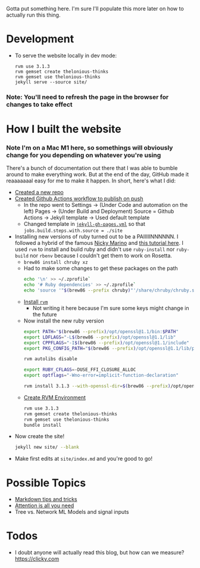 Gotta put something here. I'm sure I'll populate this more later on how to actually run this thing.

# Development
* To serve the website locally in dev mode:
    ```
    rvm use 3.1.3
    rvm gemset create thelonious-thinks
    rvm gemset use thelonious-thinks
    jekyll serve --source site/
    ```
### Note: You'll need to refresh the page in the browser for changes to take effect

# How I built the website

### Note I'm on a Mac M1 here, so somethings will obviously change for you depending on whatever you're using
There's a bunch of documentation out there that I was able to bumble around to make everything work. But at the end of the day, GitHub made it reaaaaaaal easy for me to make it happen. In short, here's what I did:
* [Created a new repo](https://docs.github.com/en/pages/getting-started-with-github-pages/about-github-pages)
* [Created Github Actions workflow to publish on push](https://docs.github.com/en/pages/getting-started-with-github-pages/configuring-a-publishing-source-for-your-github-pages-site#publishing-with-a-custom-github-actions-workflow) 
    * In the repo went to Settings -> (Under Code and automation on the left) Pages -> (Under Build and Deployment) Source = Github Actions -> Jekyll template -> Used default template
    * Changed template in [`jekyll-gh-pages.yml`](https://github.com/atheheath/thelonious-thinks/blob/main/.github/workflows/jekyll-gh-pages.yml) so that `jobs.build.steps.with.source = ./site`
* Installing new versions of ruby turned out to be a PAIIIIINNNNNN. I followed a hybrid of the famous [Nicky Marino](https://nickymarino.com/2021/12/17/install-ruby-273-on-m1/) and [this tutorial here](https://jekyllrb.com/docs/installation/macos/). I used `rvm` to install and build ruby and didn't use `ruby-install` nor `ruby-build` nor `rbenv` because I couldn't get them to work on Rosetta.
    * ```brew86 install chruby xz```
    * Had to make some changes to get these packages on the path
        ```bash
        echo '\n' >> ~/.zprofile`
        echo '# Ruby dependencies' >> ~/.zprofile`
        echo 'source '"$(brew86 --prefix chruby)"'/share/chruby/chruby.sh' >> ~/.zprofile` # (again, the homebrew path will most likely be different. To find out, use `brew86 --prefix chruby` and `brew86 --prefix ruby-install`, etc.)
        ```
    * [Install `rvm`](https://rvm.io)
        * Not writing it here because I'm sure some keys might change in the future
    * Now install the new ruby version
        ```bash
        export PATH="$(brew86 --prefix)/opt/openssl@1.1/bin:$PATH"
        export LDFLAGS="-L$(brew86 --prefix)/opt/openssl@1.1/lib"
        export CPPFLAGS="-I$(brew86 --prefix)/opt/openssl@1.1/include"
        export PKG_CONFIG_PATH="$(brew86 --prefix)/opt/openssl@1.1/lib/pkgconfig"
        
        rvm autolibs disable
        
        export RUBY_CFLAGS=-DUSE_FFI_CLOSURE_ALLOC
        export optflags="-Wno-error=implicit-function-declaration"
        
        rvm install 3.1.3 --with-openssl-dir=$(brew86 --prefix)/opt/openssl@1.1
        ```
    * [Create RVM Environment](https://fgimian.github.io/blog/2012/12/08/setting-up-virtual-development-environments-for-ruby/)
        ```bash
        rvm use 3.1.3
        rvm gemset create thelonious-thinks
        rvm gemset use thelonious-thinks
        bundle install
        ``` 
* Now create the site!
    ```bash
    jekyll new site/ --blank
    ```
* Make first edits at `site/index.md` and you're good to go!

# Possible Topics
* [Markdown tips and tricks](https://gist.github.com/clintel/1155906#file-gistfile1-md)
* [Attention is all you need](https://arxiv.org/abs/1706.03762)
* Tree vs. Network ML Models and signal inputs

# Todos
* I doubt anyone will actually read this blog, but how can we measure? https://clicky.com
